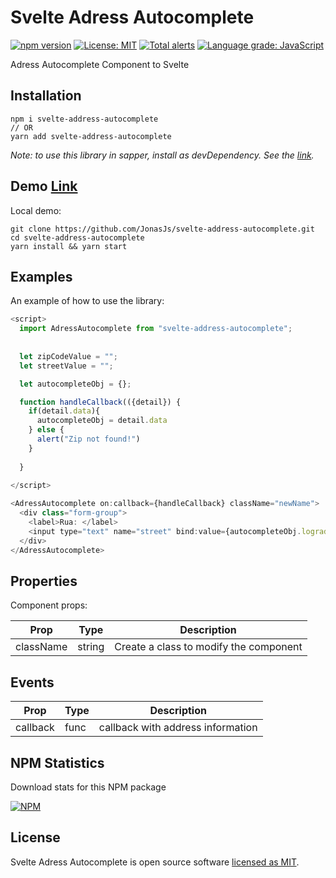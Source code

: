 # Svelte Adress Autocomplete

[![npm version](https://badge.fury.io/js/svelte-address-autocomplete.svg)](https://www.npmjs.com/package/svelte-address-autocomplete)
[![License: MIT](https://img.shields.io/badge/License-MIT-yellow.svg)](https://github.com/JonasJs/svelte-address-autocomplete/blob/master/LICENSE)
[![Total alerts](https://img.shields.io/lgtm/alerts/g/JonasJs/svelte-address-autocomplete.svg?logo=lgtm&logoWidth=18)](https://lgtm.com/projects/g/JonasJs/svelte-address-autocomplete/alerts/) 
[![Language grade: JavaScript](https://img.shields.io/lgtm/grade/javascript/g/JonasJs/svelte-address-autocomplete.svg?logo=lgtm&logoWidth=18)](https://lgtm.com/projects/g/JonasJs/svelte-address-autocomplete/context:javascript)

Adress Autocomplete Component to Svelte

## Installation

```
npm i svelte-address-autocomplete
// OR
yarn add svelte-address-autocomplete
```

<em>Note: to use this library in sapper, install as devDependency. See the [link](https://github.com/sveltejs/sapper-template#using-external-components).</em>

## Demo [Link](https://svelte-address-autocomplete.now.sh/)

Local demo:

```
git clone https://github.com/JonasJs/svelte-address-autocomplete.git
cd svelte-address-autocomplete
yarn install && yarn start
```

## Examples

An example of how to use the library:

```js
<script>
  import AdressAutocomplete from "svelte-address-autocomplete";
  
  
  let zipCodeValue = "";
  let streetValue = "";

  let autocompleteObj = {};

  function handleCallback(({detail}) {
    if(detail.data){
      autocompleteObj = detail.data
    } else {
      alert("Zip not found!")
    }
  
  }
  
</script>

<AdressAutocomplete on:callback={handleCallback} className="newName">
  <div class="form-group">
    <label>Rua: </label>
    <input type="text" name="street" bind:value={autocompleteObj.logradouro} />
  </div>
</AdressAutocomplete>

```

## Properties

Component props:

| Prop         | Type   | Description                                  |
| ------------ | ------ | -------------------------------------------- |
| className    | string | Create a class to modify the component       |

## Events

| Prop     | Type | Description                             |
| -------  | ---- | --------------------------------------- |
| callback | func | callback with address information       |

## NPM Statistics

Download stats for this NPM package

[![NPM](https://nodei.co/npm/svelte-address-autocomplete.png)](https://nodei.co/npm/svelte-address-autocomplete/)

## License

Svelte Adress Autocomplete is open source software [licensed as MIT](https://github.com/JonasJs/svelte-address-autocomplete/blob/master/LICENSEE).
